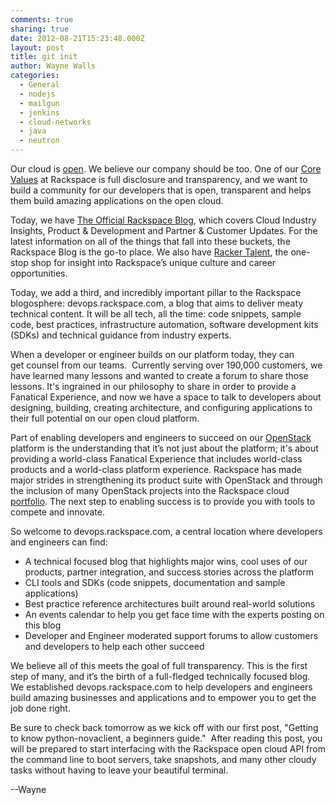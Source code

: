 ```yaml
---
comments: true
sharing: true
date: 2012-08-21T15:23:48.000Z
layout: post
title: git init
author: Wayne Walls
categories:
  - General
  - nodejs
  - mailgun
  - jenkins
  - cloud-networks
  - java
  - neutron
---
```


Our cloud is [open](http://www.rackspace.com/cloud/openstack/). We believe our company should be too. One of our [Core Values](http://rackertalent.com/people/core-values/) at Rackspace is full disclosure and transparency, and we want to build a community for our developers that is open, transparent and helps them build amazing applications on the open cloud.

<!-- more -->

Today, we have [The Official Rackspace Blog](http://www.rackspace.com/blog/), which covers Cloud Industry Insights, Product & Development and Partner & Customer Updates. For the latest information on all of the things that fall into these buckets, the Rackspace Blog is the go-to place. We also have [Racker Talent](http://rackertalent.com), the one-stop shop for insight into Rackspace’s unique culture and career opportunities.

Today, we add a third, and incredibly important pillar to the Rackspace blogosphere: devops.rackspace.com, a blog that aims to deliver meaty technical content. It will be all tech, all the time: code snippets, sample code, best practices, infrastructure automation, software development kits (SDKs) and technical guidance from industry experts.

When a developer or engineer builds on our platform today, they can get counsel from our teams.  Currently serving over 190,000 customers, we have learned many lessons and wanted to create a forum to share those lessons. It's ingrained in our philosophy to share in order to provide a Fanatical Experience, and now we have a space to talk to developers about designing, building, creating architecture, and configuring applications to their full potential on our open cloud platform.

Part of enabling developers and engineers to succeed on our [OpenStack](http://openstack.org) platform is the understanding that it’s not just about the platform; it's about providing a world-class Fanatical Experience that includes world-class products and a world-class platform experience. Rackspace has made major strides in strengthening its product suite with OpenStack and through the inclusion of many OpenStack projects into the Rackspace cloud [portfolio](http://www.rackspace.com/cloud/public/). The next step to enabling success is to provide you with tools to compete and innovate.

So welcome to devops.rackspace.com, a central location where developers and engineers can find:

* A technical focused blog that highlights major wins, cool uses of our products, partner integration, and success stories across the platform
* CLI tools and SDKs (code snippets, documentation and sample applications)
* Best practice reference architectures built around real-world solutions
* An events calendar to help you get face time with the experts posting on this blog
* Developer and Engineer moderated support forums to allow customers and developers to help each other succeed

We believe all of this meets the goal of full transparency. This is the first step of many, and it’s the birth of a full-fledged technically focused blog. We established devops.rackspace.com to help developers and engineers build amazing businesses and applications and to empower you to get the job done right.

Be sure to check back tomorrow as we kick off with our first post, "Getting to know python-novaclient, a beginners guide."  After reading this post, you will be prepared to start interfacing with the Rackspace open cloud API from the command line to boot servers, take snapshots, and many other cloudy tasks without having to leave your beautiful terminal.

--Wayne
